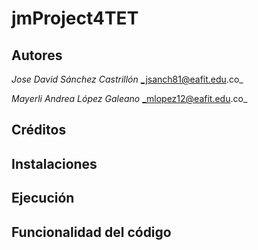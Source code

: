 # jmProject4TET

## Autores
  *Jose David Sánchez Castrillón*       _jsanch81@eafit.edu.co_

  *Mayerli Andrea López Galeano*               _mlopez12@eafit.edu.co_ 

## Créditos

## Instalaciones

## Ejecución

## Funcionalidad del código
